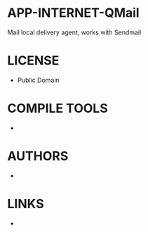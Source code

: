 APP-INTERNET-QMail
==================

Mail local delivery agent, works with Sendmail

LICENSE
===============
* Public Domain

COMPILE TOOLS
===============
* 

AUTHORS
===============
* 

LINKS
===============
* 
